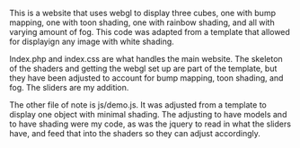 <p>This is a website that uses webgl to display three cubes, one with bump mapping, one with toon shading, one with rainbow shading, and all with varying amount of fog. This code was adapted from a template that allowed for displayign any image with white shading.</p>
<p>Index.php and index.css are what handles the main website. The skeleton of the shaders and getting the webgl set up are part of the template, but they have been adjusted to account for bump mapping, toon shading, and fog. The sliders are my addition.</p>
<p>The other file of note is js/demo.js. It was adjusted from a template to display one object with minimal shading. The adjusting to have models and to have shading were my code, as was the jquery to read in what the sliders have, and feed that into the shaders so they can adjust accordingly.
